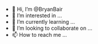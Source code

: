 - 👋 Hi, I’m @BryanBair
- 👀 I’m interested in ...
- 🌱 I’m currently learning ...
- 💞️ I’m looking to collaborate on ...
- 📫 How to reach me ...

<!---
BryanBair/BryanBair is a ✨ special ✨ repository because its `README.md` (this file) appears on your GitHub profile.
You can click the Preview link to take a look at your changes.
--->
